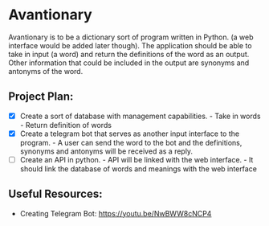 # Avantionary
Avantionary is to be a dictionary sort of program written in Python. (a web interface would be added later though). The application should be able to take in input (a word) and return the definitions of the word as an output. Other information that could be included in the output are synonyms and antonyms of the word.

## Project Plan:
- [x] Create a sort of database with management capabilities.
        - Take in words
        - Return definition of words
- [x] Create a telegram bot that serves as another input interface to the program.
        - A user can send the word to the bot and the definitions, synonyms and antonyms will be received as a reply.
- [ ] Create an API in python.
        - API will be linked with the web interface.
        - It should link the database of words and meanings with the web interface

## Useful Resources:
- Creating Telegram Bot: https://youtu.be/NwBWW8cNCP4
